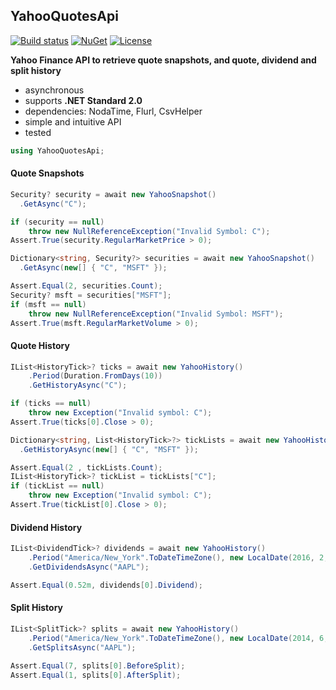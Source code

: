 ## YahooQuotesApi&nbsp;&nbsp; 
[![Build status](https://ci.appveyor.com/api/projects/status/qx83p28cdqvcpbhm?svg=true)](https://ci.appveyor.com/project/dshe/yahooquotesapi)
[![NuGet](https://img.shields.io/nuget/vpre/YahooQuotesApi.svg)](https://www.nuget.org/packages/YahooQuotesApi/) 
[![License](https://img.shields.io/badge/License-MIT-blue.svg)](https://lbesson.mit-license.org/)

**Yahoo Finance API to retrieve quote snapshots, and quote, dividend and split history**
- asynchronous
- supports **.NET Standard 2.0**
- dependencies: NodaTime, Flurl, CsvHelper
- simple and intuitive API
- tested

```csharp
using YahooQuotesApi;
```
#### Quote Snapshots
```csharp
Security? security = await new YahooSnapshot()
  .GetAsync("C");

if (security == null)
    throw new NullReferenceException("Invalid Symbol: C");
Assert.True(security.RegularMarketPrice > 0);
```
```csharp
Dictionary<string, Security?> securities = await new YahooSnapshot()
  .GetAsync(new[] { "C", "MSFT" });

Assert.Equal(2, securities.Count);
Security? msft = securities["MSFT"];
if (msft == null)
    throw new NullReferenceException("Invalid Symbol: MSFT");
Assert.True(msft.RegularMarketVolume > 0);
```
#### Quote History
```csharp
IList<HistoryTick>? ticks = await new YahooHistory()
    .Period(Duration.FromDays(10))
    .GetHistoryAsync("C");

if (ticks == null)
    throw new Exception("Invalid symbol: C");
Assert.True(ticks[0].Close > 0);
```
```csharp
Dictionary<string, List<HistoryTick>?> tickLists = await new YahooHistory()
  .GetHistoryAsync(new[] { "C", "MSFT" });

Assert.Equal(2 , tickLists.Count);
IList<HistoryTick>? tickList = tickLists["C"];
if (tickList == null)
    throw new Exception("Invalid symbol: C");
Assert.True(tickList[0].Close > 0);
```
#### Dividend History
```csharp
IList<DividendTick>? dividends = await new YahooHistory()
    .Period("America/New_York".ToDateTimeZone(), new LocalDate(2016, 2, 4), new LocalDate(2016, 2, 5))
    .GetDividendsAsync("AAPL");

Assert.Equal(0.52m, dividends[0].Dividend);
```
#### Split History
```csharp
IList<SplitTick>? splits = await new YahooHistory()
    .Period("America/New_York".ToDateTimeZone(), new LocalDate(2014, 6, 8), new LocalDate(2014, 6, 10))
    .GetSplitsAsync("AAPL");
    
Assert.Equal(7, splits[0].BeforeSplit);
Assert.Equal(1, splits[0].AfterSplit);
```
